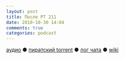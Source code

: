 ```yaml
---
layout: post
title: После РТ 211
date: 2010-10-30 14:04
comments: true
categories: podcast
---
```

[аудио](http://cdn.radio-t.com/rt211post.mp3) ● [пиратский torrent](http://pirates.radio-t.com/torrents/rt211post.mp3.torrent) ● [лог чата](http://chat.radio-t.com/logs/radio-t-211.html) ● [wiki](http://wiki.radio-t.com/%D0%9F%D0%BE%D1%81%D0%BB%D0%B5_%D0%A0%D0%A2_211)<audio src="http://cdn.radio-t.com/rt211post.mp3" preload="none">
